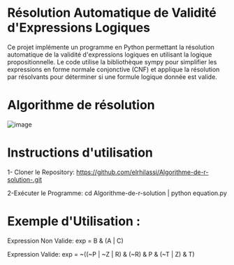 # Résolution Automatique de Validité d'Expressions Logiques

Ce projet implémente un programme en Python permettant la résolution automatique de la validité d'expressions logiques en utilisant la logique propositionnelle. Le code utilise la bibliothèque sympy pour simplifier les expressions en forme normale conjonctive (CNF) et applique la résolution par résolvants pour déterminer si une formule logique donnée est valide.

# Algorithme de résolution
![image](https://github.com/elrhilassi/Algorithme-de-r-solution-/assets/54482236/32b180d8-92df-4e52-99e6-9a926900e054)


# Instructions d'utilisation
   1- Cloner le Repository:
  https://github.com/elrhilassi/Algorithme-de-r-solution-.git

   2-Exécuter le Programme:
  cd Algorithme-de-r-solution |
  python equation.py

# Exemple d'Utilisation : 

  Expression Non Valide:
    exp = B & (A | C)

  Expression Valide:
  exp = ~((~P | ~Z | R) & (~R) & P & (~T | Z) & T)


  


